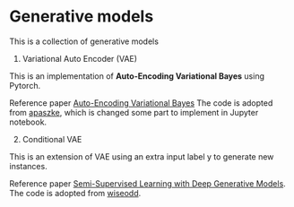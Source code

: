 # Generative models
This is a collection of generative models

1. Variational Auto Encoder (VAE)

This is an implementation of **Auto-Encoding Variational Bayes** using Pytorch.

Reference paper [Auto-Encoding Variational Bayes](https://arxiv.org/abs/1312.6114)
The code is adopted from [apaszke](https://github.com/pytorch/examples/blob/master/vae/main.py), which is changed some part to implement in Jupyter notebook.

2. Conditional VAE

This is an extension of VAE using an extra input label y to generate new instances.

Reference paper [Semi-Supervised Learning with Deep Generative Models](https://arxiv.org/abs/1406.5298).
The code is adopted from [wiseodd](https://github.com/wiseodd/generative-models/tree/master/VAE/conditional_vae).
